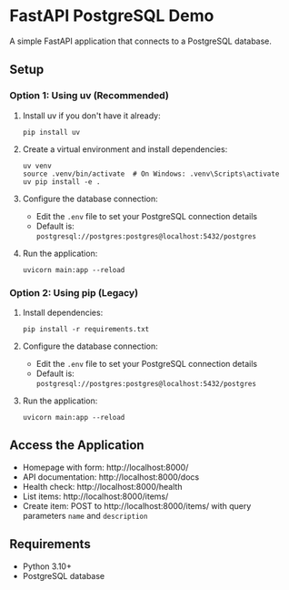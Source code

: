 # FastAPI PostgreSQL Demo

A simple FastAPI application that connects to a PostgreSQL database.

## Setup

### Option 1: Using uv (Recommended)

1. Install uv if you don't have it already:
   ```
   pip install uv
   ```

2. Create a virtual environment and install dependencies:
   ```
   uv venv
   source .venv/bin/activate  # On Windows: .venv\Scripts\activate
   uv pip install -e .
   ```

3. Configure the database connection:
   - Edit the `.env` file to set your PostgreSQL connection details
   - Default is: `postgresql://postgres:postgres@localhost:5432/postgres`

4. Run the application:
   ```
   uvicorn main:app --reload
   ```

### Option 2: Using pip (Legacy)

1. Install dependencies:
   ```
   pip install -r requirements.txt
   ```

2. Configure the database connection:
   - Edit the `.env` file to set your PostgreSQL connection details
   - Default is: `postgresql://postgres:postgres@localhost:5432/postgres`

3. Run the application:
   ```
   uvicorn main:app --reload
   ```

## Access the Application

- Homepage with form: http://localhost:8000/
- API documentation: http://localhost:8000/docs
- Health check: http://localhost:8000/health
- List items: http://localhost:8000/items/
- Create item: POST to http://localhost:8000/items/ with query parameters `name` and `description`

## Requirements

- Python 3.10+
- PostgreSQL database
